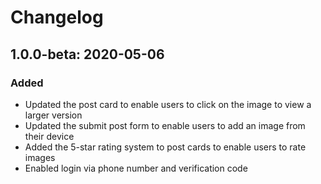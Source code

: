 # Changelog

## 1.0.0-beta: 2020-05-06

### Added

* Updated the post card to enable users to click on the image to view a larger version
* Updated the submit post form to enable users to add an image from their device
* Added the 5-star rating system to post cards to enable users to rate images
* Enabled login via phone number and verification code



